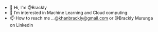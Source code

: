 - 👋 Hi, I’m @Brackly
- 👀 I’m interested in Machine Learning and Cloud computing
- 📫 How to reach me ...@khanbrackly@gmail.com or @Brackly Murunga on Linkedin

<!---
Brackly/Brackly is a ✨ special ✨ repository because its `README.md` (this file) appears on your GitHub profile.
You can click the Preview link to take a look at your changes.
--->

